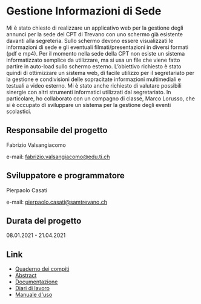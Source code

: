 # Gestione Informazioni di Sede

Mi è stato chiesto di realizzare un applicativo web per la gestione degli annunci per la sede del CPT di Trevano con uno schermo già esistente davanti alla segreteria. Sullo schermo devono essere visualizzati le informazioni di sede e gli eventuali filmati/presentazioni in diversi formati (pdf e mp4). Per il momento nella sede della CPT non esiste un sistema informatizzato semplice da utilizzare, ma si usa un file che viene fatto partire in auto-load sullo schermo esterno. L’obiettivo richiesto è stato quindi di ottimizzare un sistema web, di facile utilizzo per il segretariato per la gestione e condivisioni delle sopracitate informazioni multimediali e testuali a video esterno.
Mi è stato anche richiesto di valutare possibili sinergie con altri strumenti informatici utilizzati dal segretariato. In particolare, ho collaborato con un compagno di classe, Marco Lorusso, che si è occupato di sviluppare un sistema per la gestione degli eventi scolastici. 

## Responsabile del progetto

Fabrizio Valsangiacomo

e-mail: [fabrizio.valsangiacomo@edu.ti.ch](mailto:fabrizio.valsangiacomo@edu.ti.ch)

## Sviluppatore e programmatore

Pierpaolo Casati

e-mail: [pierpaolo.casati@samtrevano.ch](mailto:pierpaolo.casati@samtrevano.ch)

## Durata del progetto

08.01.2021 - 21.04.2021

## Link
- [Quaderno dei compiti](1_Qdc/QdC_Gestione%20delle%20%20informazioni%20di%20sede%20e%20filmati%20con%20visione%20via%20schermo%20esterno.pdf)
- [Abstract](2_Abstract/Abstract%20-%20Gestione_informazioni_di_sede_PierpaoloCasati.pdf)
- [Documentazione](3_Documentazione/Documentazione_CasatiPierpaolo.pdf)
- [Diari di lavoro](4_Diari)
- [Manuale d'uso](7_Allegati/Manuali/Manuale%20d'uso%20raspberry.pdf)
